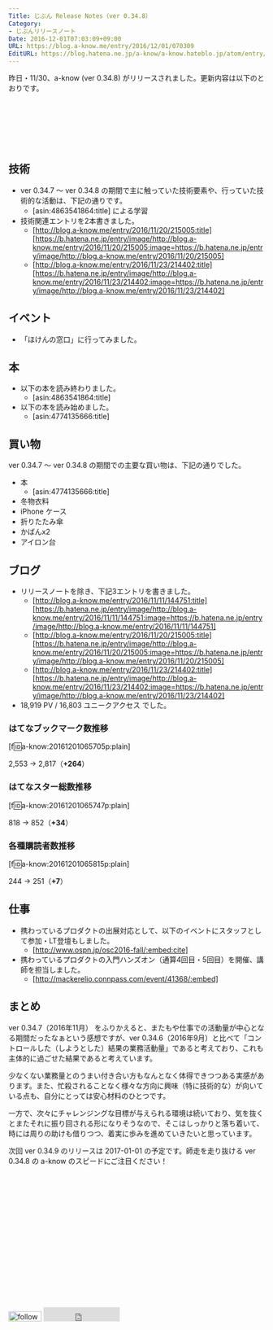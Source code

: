```yaml
---
Title: じぶん Release Notes（ver 0.34.8）
Category:
- じぶんリリースノート
Date: 2016-12-01T07:03:09+09:00
URL: https://blog.a-know.me/entry/2016/12/01/070309
EditURL: https://blog.hatena.ne.jp/a-know/a-know.hateblo.jp/atom/entry/10328749687196034311
---
```


昨日・11/30、a-know (ver 0.34.8) がリリースされました。更新内容は以下のとおりです。


<!-- more -->


<script async src="//pagead2.googlesyndication.com/pagead/js/adsbygoogle.js"></script>
<!-- article-top -->
<ins class="adsbygoogle"
     style="display:inline-block;width:728px;height:90px"
     data-ad-client="ca-pub-3463034538369189"
     data-ad-slot="8367620130"></ins>
<script>
(adsbygoogle = window.adsbygoogle || []).push({});
</script>


## 技術
* ver 0.34.7 〜 ver 0.34.8 の期間で主に触っていた技術要素や、行っていた技術的な活動は、下記の通りです。
    * [asin:4863541864:title] による学習
* 技術関連エントリを2本書きました。
    * [http://blog.a-know.me/entry/2016/11/20/215005:title][https://b.hatena.ne.jp/entry/image/http://blog.a-know.me/entry/2016/11/20/215005:image=https://b.hatena.ne.jp/entry/image/http://blog.a-know.me/entry/2016/11/20/215005]
    * [http://blog.a-know.me/entry/2016/11/23/214402:title][https://b.hatena.ne.jp/entry/image/http://blog.a-know.me/entry/2016/11/23/214402:image=https://b.hatena.ne.jp/entry/image/http://blog.a-know.me/entry/2016/11/23/214402]


## イベント
* 「ほけんの窓口」に行ってみました。


## 本
* 以下の本を読み終わりました。
    * [asin:4863541864:title]
* 以下の本を読み始めました。
    * [asin:4774135666:title]



## 買い物
ver 0.34.7 〜 ver 0.34.8 の期間での主要な買い物は、下記の通りでした。

* 本
    * [asin:4774135666:title]
* 冬物衣料
* iPhone ケース
* 折りたたみ傘
* かばんx2
* アイロン台



## ブログ
* リリースノートを除き、下記3エントリを書きました。
    * [http://blog.a-know.me/entry/2016/11/11/144751:title][https://b.hatena.ne.jp/entry/image/http://blog.a-know.me/entry/2016/11/11/144751:image=https://b.hatena.ne.jp/entry/image/http://blog.a-know.me/entry/2016/11/11/144751]
    * [http://blog.a-know.me/entry/2016/11/20/215005:title][https://b.hatena.ne.jp/entry/image/http://blog.a-know.me/entry/2016/11/20/215005:image=https://b.hatena.ne.jp/entry/image/http://blog.a-know.me/entry/2016/11/20/215005]
    * [http://blog.a-know.me/entry/2016/11/23/214402:title][https://b.hatena.ne.jp/entry/image/http://blog.a-know.me/entry/2016/11/23/214402:image=https://b.hatena.ne.jp/entry/image/http://blog.a-know.me/entry/2016/11/23/214402]
*  18,919 PV /  16,803 ユニークアクセス でした。


### はてなブックマーク数推移

[f:id:a-know:20161201065705p:plain]

2,553 → 2,817（<b>+264</b>）


### はてなスター総数推移

[f:id:a-know:20161201065747p:plain]

818 → 852（<b>+34</b>）


### 各種購読者数推移

[f:id:a-know:20161201065815p:plain]

244 → 251（<b>+7</b>）


## 仕事
* 携わっているプロダクトの出展対応として、以下のイベントにスタッフとして参加・LT登壇もしました。
    * [http://www.ospn.jp/osc2016-fall/:embed:cite]
* 携わっているプロダクトの入門ハンズオン（通算4回目・5回目）を開催、講師を担当しました。
    * [http://mackerelio.connpass.com/event/41368/:embed]


## まとめ
ver 0.34.7（2016年11月） をふりかえると、またもや仕事での活動量が中心となる期間だったなぁという感想ですが、ver 0.34.6（2016年9月）と比べて「コントロールした（しようとした）結果の業務活動量」であると考えており、これも主体的に過ごせた結果であると考えています。

少なくない業務量とのうまい付き合い方もなんとなく体得できつつある実感があります。また、忙殺されることなく様々な方向に興味（特に技術的な）が向いている点も、自分にとっては安心材料のひとつです。

一方で、次々にチャレンジングな目標が与えられる環境は続いており、気を抜くとまたそれに振り回される形になりそうなので、そこはしっかりと落ち着いて、時には周りの助けも借りつつ、着実に歩みを進めていきたいと思っています。


次回 ver 0.34.9 のリリースは 2017-01-01 の予定です。師走を走り抜ける ver 0.34.8 の a-know のスピードにご注目ください！



<script async src="//pagead2.googlesyndication.com/pagead/js/adsbygoogle.js"></script>
<!-- article-bottom2 -->
<ins class="adsbygoogle"
     style="display:inline-block;width:300px;height:250px"
     data-ad-client="ca-pub-3463034538369189"
     data-ad-slot="5274552934"></ins>
<script>
(adsbygoogle = window.adsbygoogle || []).push({});
</script>


<div>
<a href='http://cloud.feedly.com/#subscription%2Ffeed%2Fhttp%3A%2F%2Fblog.a-know.me%2Ffeed'  target='blank'><img id='feedlyFollow' src='http://s3.feedly.com/img/follows/feedly-follow-rectangle-volume-small_2x.png' alt='follow us in feedly' width='65' height='20'></a>

<iframe src="http://blog.hatena.ne.jp/a-know/a-know.hateblo.jp/subscribe/iframe" allowtransparency="true" frameborder="0" scrolling="no" width="150" height="28"></iframe>
</div>

